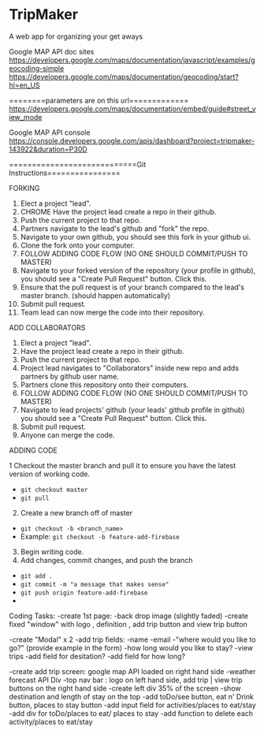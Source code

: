 # TripMaker
A web app for organizing your get aways

Google MAP API doc sites
https://developers.google.com/maps/documentation/javascript/examples/geocoding-simple
https://developers.google.com/maps/documentation/geocoding/start?hl=en_US

========parameters are on this url=============
https://developers.google.com/maps/documentation/embed/guide#street_view_mode


Google MAP API console
https://console.developers.google.com/apis/dashboard?project=tripmaker-143922&duration=P30D

============================Git Instructions================

FORKING

1. Elect a project "lead".
2. CHROME Have the project lead create a repo in their github.
3. Push the current project to that repo.
4. Partners navigate to the lead's github and "fork" the repo.
5. Navigate to your own github, you should see this fork in your github ui.
6. Clone the fork onto your computer.
7. FOLLOW ADDING CODE FLOW (NO ONE SHOULD COMMIT/PUSH TO MASTER)
8. Navigate to your forked version of the repository (your profile in github), you should see a "Create Pull Request" button. Click this.
9. Ensure that the pull request is of your branch compared to the lead's master branch. (should happen automatically)
10. Submit pull request.
11. Team lead can now merge the code into their repository.


ADD COLLABORATORS

1. Elect a project "lead".
2. Have the project lead create a repo in their github.
3. Push the current project to that repo.
4. Project lead navigates to "Collaborators" inside new repo and adds partners by github user name.
5. Partners clone this repository onto their computers.
6. FOLLOW ADDING CODE FLOW (NO ONE SHOULD COMMIT/PUSH TO MASTER)
7. Navigate to lead projects' github (your leads' github profile in github) you should see a "Create Pull Request" button. Click this.
8. Submit pull request.
9. Anyone can merge the code.

ADDING CODE

1 Checkout the master branch and pull it to ensure you have the latest version of working code.
 - `git checkout master`
 - `git pull`
2. Create a new branch off of master
 - `git checkout -b <branch_name>`
 - Example: `git checkout -b feature-add-firebase`
3. Begin writing code.
4. Add changes, commit changes, and push the branch
 - `git add .`
 - `git commit -m "a message that makes sense"`
 - `git push origin feature-add-firebase`
 - 
 Coding Tasks:
-create 1st page:
  -back drop image (slightly faded)
  -create fixed "window" with logo , definition , add trip button and view trip button

  -create "Modal" x 2 
    -add trip fields:
      -name
      -email
      -"where would you like to go?" (provide example in the form)
      -how long would you like to stay?
    -view trips
      -add field for desitation?
      -add field for how long?
      
   -create add trip screen:
     google map API loaded on right hand side
     -weather forecast API Div
     -top nav bar : logo on left hand side,  add trip | view trip buttons on the right hand side
     -create left div 35% of the screen
       -show destination and length of stay on the top
       -add toDo/see button, eat n' Drink button, places to stay button
       -add input field for activities/places to eat/stay
       -add div for toDo/places to eat/ places to stay
       -add function to delete each activity/places to eat/stay



 
